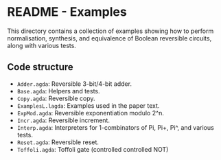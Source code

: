# README - Examples

This directory contains a collection of examples showing how to perform normalisation, synthesis, and equivalence of
Boolean reversible circuits, along with various tests.

## Code structure

  - `Adder.agda`: Reversible 3-bit/4-bit adder.
  - `Base.agda`: Helpers and tests.
  - `Copy.agda`: Reversible copy.
  - `ExamplesL.lagda`: Examples used in the paper text.
  - `ExpMod.agda`: Reversible exponentiation modulo 2^n.
  - `Incr.agda`: Reversible increment.
  - `Interp.agda`: Interpreters for 1-combinators of Pi, Pi+, Pi^, and various tests.
  - `Reset.agda`: Reversible reset.
  - `Toffoli.agda`: Toffoli gate (controlled controlled NOT)
